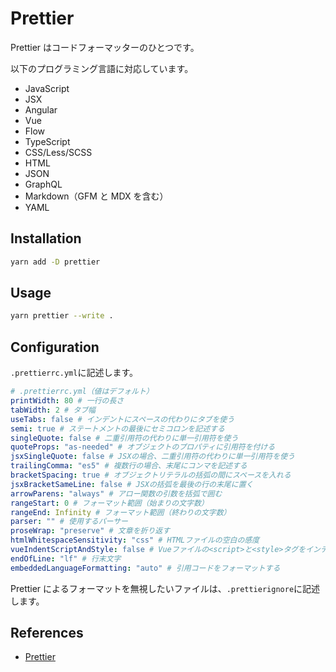 # Prettier

Prettier はコードフォーマッターのひとつです。

以下のプログラミング言語に対応しています。

- JavaScript
- JSX
- Angular
- Vue
- Flow
- TypeScript
- CSS/Less/SCSS
- HTML
- JSON
- GraphQL
- Markdown（GFM と MDX を含む）
- YAML

## Installation

```bash
yarn add -D prettier
```

## Usage

```bash
yarn prettier --write .
```

## Configuration

`.prettierrc.yml`に記述します。

```yaml
# .prettierrc.yml（値はデフォルト）
printWidth: 80 # 一行の長さ
tabWidth: 2 # タブ幅
useTabs: false # インデントにスペースの代わりにタブを使う
semi: true # ステートメントの最後にセミコロンを記述する
singleQuote: false # 二重引用符の代わりに単一引用符を使う
quoteProps: "as-needed" # オブジェクトのプロパティに引用符を付ける
jsxSingleQuote: false # JSXの場合、二重引用符の代わりに単一引用符を使う
trailingComma: "es5" # 複数行の場合、末尾にコンマを記述する
bracketSpacing: true # オブジェクトリテラルの括弧の間にスペースを入れる
jsxBracketSameLine: false # JSXの括弧を最後の行の末尾に置く
arrowParens: "always" # アロー関数の引数を括弧で囲む
rangeStart: 0 # フォーマット範囲（始まりの文字数）
rangeEnd: Infinity # フォーマット範囲（終わりの文字数）
parser: "" # 使用するパーサー
proseWrap: "preserve" # 文章を折り返す
htmlWhitespaceSensitivity: "css" # HTMLファイルの空白の感度
vueIndentScriptAndStyle: false # Vueファイルの<script>と<style>タグをインデントする
endOfLine: "lf" # 行末文字
embeddedLanguageFormatting: "auto" # 引用コードをフォーマットする
```

Prettier によるフォーマットを無視したいファイルは、`.prettierignore`に記述します。

## References

- [Prettier](https://prettier.io/docs/en/index.html)
